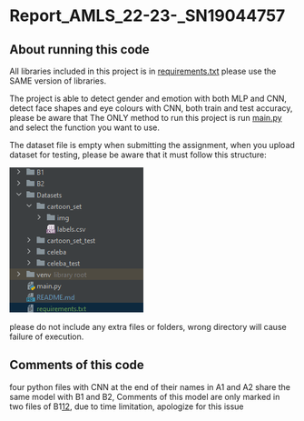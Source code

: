 # Report_AMLS_22-23-_SN19044757

## About running this code

All libraries included in this project is in [requirements.txt](requirements.txt) please use the SAME version of libraries.

The project is able to detect gender and emotion with both MLP and CNN, detect face shapes and eye colours with CNN,
both train and test accuracy, please be aware that The ONLY method to run this project is run [main.py](main.py) and
 select the function you want to use. 

The dataset file is empty when submitting the assignment, when you upload dataset for testing, please be aware that it
 must follow this structure:

![sample](./sample.png?raw=true)

please do not include any extra files or folders, wrong directory will cause failure of execution.


## Comments of this code
 four python files with CNN at the end of their names in A1 and A2 share the same model with B1 and B2, Comments
 of this model are only marked in two files of B1[1](B1/extract_data_cnn.py)[2](B1/face_shape_cnn.py), due to time limitation,
 apologize for this issue